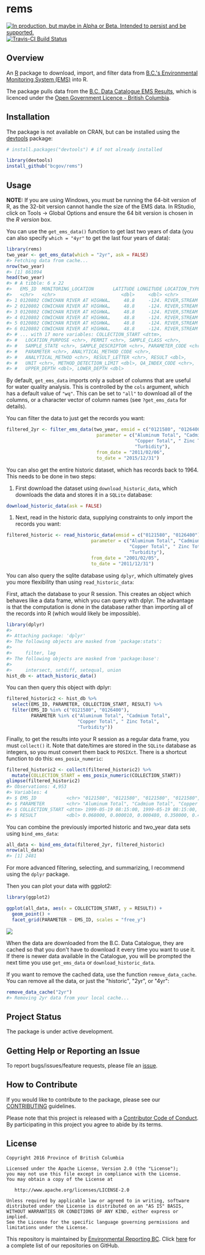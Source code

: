 
<!-- README.md is generated from README.Rmd. Please edit that file -->
rems
====

<a rel="Delivery" href="https://github.com/BCDevExchange/assets/blob/master/README.md"><img alt="In production, but maybe in Alpha or Beta. Intended to persist and be supported." style="border-width:0" src="https://assets.bcdevexchange.org/images/badges/delivery.svg" title="In production, but maybe in Alpha or Beta. Intended to persist and be supported." /></a>[![Travis-CI Build Status](https://travis-ci.org/bcgov/rems.svg?branch=master)](https://travis-ci.org/bcgov/rems)

Overview
--------

An [R](https://www.r-project.org) package to download, import, and filter data from [B.C.'s Environmental Monitoring System (EMS)](http://www2.gov.bc.ca/gov/content?id=47D094EF8CF94B5A85F62F03D4956C0C) into R.

The package pulls data from the [B.C. Data Catalogue EMS Results](https://catalogue.data.gov.bc.ca/dataset/949f2233-9612-4b06-92a9-903e817da659), which is licenced under the [Open Government Licence - British Columbia](http://www2.gov.bc.ca/gov/content?id=A519A56BC2BF44E4A008B33FCF527F61).

Installation
------------

The package is not available on CRAN, but can be installed using the [devtools](https://github.com/hadley/devtools) package:

``` r
# install.packages("devtools") # if not already installed

library(devtools)
install_github("bcgov/rems")
```

Usage
-----

**NOTE:** If you are using Windows, you must be running the 64-bit version of R, as the 32-bit version cannot handle the size of the EMS data. In RStudio, click on Tools -&gt; Global Options and ensure the 64 bit version is chosen in the *R version* box.

You can use the `get_ems_data()` function to get last two years of data (you can also specify `which = "4yr"` to get the last four years of data):

``` r
library(rems)
two_year <- get_ems_data(which = "2yr", ask = FALSE)
#> Fetching data from cache...
nrow(two_year)
#> [1] 861094
head(two_year)
#> # A tibble: 6 x 22
#>   EMS_ID  MONITORING_LOCATION       LATITUDE LONGITUDE LOCATION_TYPE      
#>   <chr>   <chr>                        <dbl>     <dbl> <chr>              
#> 1 0120802 COWICHAN RIVER AT HIGHWA…     48.8     -124. RIVER,STREAM OR CR…
#> 2 0120802 COWICHAN RIVER AT HIGHWA…     48.8     -124. RIVER,STREAM OR CR…
#> 3 0120802 COWICHAN RIVER AT HIGHWA…     48.8     -124. RIVER,STREAM OR CR…
#> 4 0120802 COWICHAN RIVER AT HIGHWA…     48.8     -124. RIVER,STREAM OR CR…
#> 5 0120802 COWICHAN RIVER AT HIGHWA…     48.8     -124. RIVER,STREAM OR CR…
#> 6 0120802 COWICHAN RIVER AT HIGHWA…     48.8     -124. RIVER,STREAM OR CR…
#> # ... with 17 more variables: COLLECTION_START <dttm>,
#> #   LOCATION_PURPOSE <chr>, PERMIT <chr>, SAMPLE_CLASS <chr>,
#> #   SAMPLE_STATE <chr>, SAMPLE_DESCRIPTOR <chr>, PARAMETER_CODE <chr>,
#> #   PARAMETER <chr>, ANALYTICAL_METHOD_CODE <chr>,
#> #   ANALYTICAL_METHOD <chr>, RESULT_LETTER <chr>, RESULT <dbl>,
#> #   UNIT <chr>, METHOD_DETECTION_LIMIT <dbl>, QA_INDEX_CODE <chr>,
#> #   UPPER_DEPTH <dbl>, LOWER_DEPTH <dbl>
```

By default, `get_ems_data` imports only a subset of columns that are useful for water quality analysis. This is controlled by the `cols` argument, which has a default value of `"wq"`. This can be set to `"all"` to download all of the columns, or a character vector of column names (see `?get_ems_data` for details).

You can filter the data to just get the records you want:

``` r
filtered_2yr <- filter_ems_data(two_year, emsid = c("0121580", "0126400"), 
                                 parameter = c("Aluminum Total", "Cadmium Total", 
                                               "Copper Total", " Zinc Total", 
                                               "Turbidity"),
                                 from_date = "2011/02/06", 
                                 to_date = "2015/12/31")
```

You can also get the entire historic dataset, which has records back to 1964. This needs to be done in two steps:

1.  First download the dataset using `download_historic_data`, which downloads the data and stores it in a `SQLite` database:

``` r
download_historic_data(ask = FALSE)
```

1.  Next, read in the historic data, supplying constraints to only import the records you want:

``` r
filtered_historic <- read_historic_data(emsid = c("0121580", "0126400"),
                               parameter = c("Aluminum Total", "Cadmium Total",
                                             "Copper Total", " Zinc Total",
                                             "Turbidity"),
                               from_date = "2001/02/05",
                               to_date = "2011/12/31")
```

You can also query the sqlite database using `dplyr`, which ultimately gives you more flexibility than using `read_historic_data`:

First, attach the database to your R session. This creates an object which behaves like a data frame, which you can query with dplyr. The advantage is that the computation is done in the database rather than importing all of the records into R (which would likely be impossible).

``` r
library(dplyr)
#> 
#> Attaching package: 'dplyr'
#> The following objects are masked from 'package:stats':
#> 
#>     filter, lag
#> The following objects are masked from 'package:base':
#> 
#>     intersect, setdiff, setequal, union
hist_db <- attach_historic_data()
```

You can then query this object with dplyr:

``` r
filtered_historic2 <- hist_db %>% 
  select(EMS_ID, PARAMETER, COLLECTION_START, RESULT) %>% 
  filter(EMS_ID %in% c("0121580", "0126400"), 
         PARAMETER %in% c("Aluminum Total", "Cadmium Total",
                          "Copper Total", " Zinc Total",
                          "Turbidity"))
```

Finally, to get the results into your R session as a regular data frame, you must `collect()` it. Note that date/times are stored in the `SQLite` database as integers, so you must convert them back to `POSIXct`. There is a shortcut function to do this: `ems_posix_numeric`:

``` r
filtered_historic2 <- collect(filtered_historic2) %>% 
  mutate(COLLECTION_START = ems_posix_numeric(COLLECTION_START))
glimpse(filtered_historic2)
#> Observations: 4,953
#> Variables: 4
#> $ EMS_ID           <chr> "0121580", "0121580", "0121580", "0121580", "...
#> $ PARAMETER        <chr> "Aluminum Total", "Cadmium Total", "Copper To...
#> $ COLLECTION_START <dttm> 1999-05-19 08:15:00, 1999-05-19 08:15:00, 20...
#> $ RESULT           <dbl> 0.068000, 0.000010, 0.000480, 0.350000, 0.414...
```

You can combine the previously imported historic and two\_year data sets using `bind_ems_data`:

``` r
all_data <- bind_ems_data(filtered_2yr, filtered_historic)
nrow(all_data)
#> [1] 2481
```

For more advanced filtering, selecting, and summarizing, I recommend using the `dplyr` package.

Then you can plot your data with ggplot2:

``` r
library(ggplot2)

ggplot(all_data, aes(x = COLLECTION_START, y = RESULT)) + 
  geom_point() + 
  facet_grid(PARAMETER ~ EMS_ID, scales = "free_y")
```

![](fig/README-unnamed-chunk-11-1.png)

When the data are downloaded from the B.C. Data Catalogue, they are cached so that you don't have to download it every time you want to use it. If there is newer data available in the Catalogue, you will be prompted the next time you use `get_ems_data` or `download_historic_data`.

If you want to remove the cached data, use the function `remove_data_cache`. You can remove all the data, or just the "historic", "2yr", or "4yr":

``` r
remove_data_cache("2yr")
#> Removing 2yr data from your local cache...
```

Project Status
--------------

The package is under active development.

Getting Help or Reporting an Issue
----------------------------------

To report bugs/issues/feature requests, please file an [issue](https://github.com/bcgov/rems/issues).

How to Contribute
-----------------

If you would like to contribute to the package, please see our [CONTRIBUTING](CONTRIBUTING.md) guidelines.

Please note that this project is released with a [Contributor Code of Conduct](CODE_OF_CONDUCT.md). By participating in this project you agree to abide by its terms.

License
-------

    Copyright 2016 Province of British Columbia

    Licensed under the Apache License, Version 2.0 (the "License");
    you may not use this file except in compliance with the License.
    You may obtain a copy of the License at 

       http://www.apache.org/licenses/LICENSE-2.0

    Unless required by applicable law or agreed to in writing, software
    distributed under the License is distributed on an "AS IS" BASIS,
    WITHOUT WARRANTIES OR CONDITIONS OF ANY KIND, either express or implied.
    See the License for the specific language governing permissions and
    limitations under the License.

This repository is maintained by [Environmental Reporting BC](http://www2.gov.bc.ca/gov/content?id=FF80E0B985F245CEA62808414D78C41B). Click [here](https://github.com/bcgov/EnvReportBC-RepoList) for a complete list of our repositories on GitHub.
